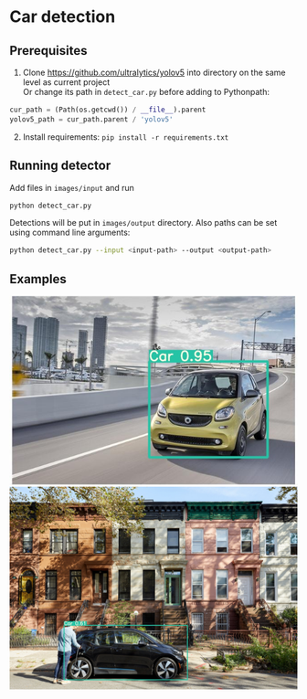 # Car detection
## Prerequisites
1. Clone https://github.com/ultralytics/yolov5 into directory on the same level as current project   
Or change its path in `detect_car.py` before adding to Pythonpath:
```python
cur_path = (Path(os.getcwd()) / __file__).parent
yolov5_path = cur_path.parent / 'yolov5'
```
2. Install requirements:
```pip install -r requirements.txt```

## Running detector
Add files in `images/input` and run
```bash
python detect_car.py
```
Detections will be put in `images/output` directory. Also paths can be set using command line arguments:
```bash
python detect_car.py --input <input-path> --output <output-path>
```

## Examples
![](car01.jpeg)
![](car02.jpg)

